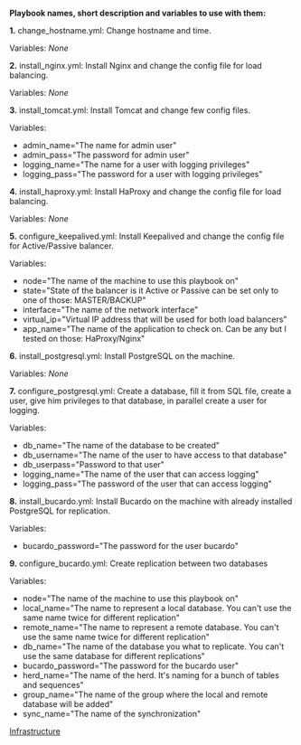 **Playbook names, short description and variables to use with them:**

**1.** change_hostname.yml: Change hostname and time. 

Variables: *None*

**2.** install_nginx.yml: Install Nginx and change the config file for load balancing.

Variables: *None*

**3.** install_tomcat.yml: Install Tomcat and change few config files. 

Variables: 

- admin_name="The name for admin user" 
- admin_pass="The password for admin user"
- logging_name="The name for a user with logging privileges"
- logging_pass="The password for a user with logging privileges"

**4.** install_haproxy.yml: Install HaProxy and change the config file for load balancing.

Variables: *None*

**5.** configure_keepalived.yml: Install Keepalived and change the config file for Active/Passive balancer.

Variables:

- node="The name of the machine to use this playbook on"
- state="State of the balancer is it Active or Passive can be set only to one of those: MASTER/BACKUP"
- interface="The name of the network interface"
- virtual_ip="Virtual IP address that will be used for both load balancers"
- app_name="The name of the application to check on. Can be any but I tested on those: HaProxy/Nginx"

**6.** install_postgresql.yml: Install PostgreSQL on the machine.

Variables: *None*

**7.** configure_postgresql.yml: Create a  database, fill it from SQL file, create a user, give him privileges to that database, in parallel create a user for logging.

Variables:

- db_name="The name of the database to be created"
- db_username="The name of the user to have access to that database"
- db_userpass="Password to that user"
- logging_name="The name of the user that can access logging"
- logging_pass="The password of the user that can access logging"

**8.** install_bucardo.yml: Install Bucardo on the machine with already installed PostgreSQL for replication.

Variables:

- bucardo_password="The password for the user bucardo"

**9.** configure_bucardo.yml: Create replication between two databases

Variables:

- node="The name of the machine to use this playbook on"
- local_name="The name to represent a local database. You can't use the same name twice for different replication"
- remote_name="The name to represent a remote database. You can't use the same name twice for different replication"
- db_name="The name of the database you what to replicate. You can't use the same database for different replications"
- bucardo_password="The password for the bucardo user"
- herd_name="The name of the herd. It's naming for a bunch of tables and sequences"
- group_name="The name of the group where the  local and remote database will be added"
- sync_name="The name of the synchronization"

[Infrastructure](https://i.imgur.com/9x85yP6.jpg)
